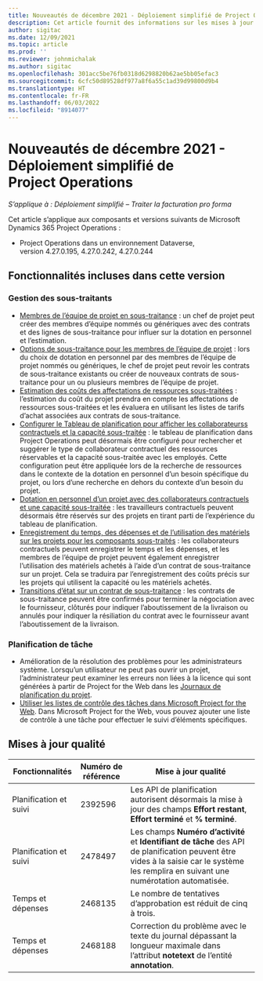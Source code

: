 ```yaml
---
title: Nouveautés de décembre 2021 - Déploiement simplifié de Project Operations
description: Cet article fournit des informations sur les mises à jour de qualité disponibles dans la version de décembre 2021 du déploiement simplifié de Project Operations.
author: sigitac
ms.date: 12/09/2021
ms.topic: article
ms.prod: ''
ms.reviewer: johnmichalak
ms.author: sigitac
ms.openlocfilehash: 301acc5be76fb0318d6298820b62ae5bb05efac3
ms.sourcegitcommit: 6cfc50d89528df977a8f6a55c1ad39d99800d9b4
ms.translationtype: HT
ms.contentlocale: fr-FR
ms.lasthandoff: 06/03/2022
ms.locfileid: "8914077"
---
```

# <a name="whats-new-december-2021---project-operations-lite-deployment"></a>Nouveautés de décembre 2021 - Déploiement simplifié de Project Operations

_S’applique à : Déploiement simplifié – Traiter la facturation pro forma_

Cet article s’applique aux composants et versions suivants de Microsoft Dynamics 365 Project Operations :

- Project Operations dans un environnement Dataverse, version 4.27.0.195, 4.27.0.242, 4.27.0.244


## <a name="features-included-in-this-release"></a>Fonctionnalités incluses dans cette version

### <a name="subcontract-management"></a>Gestion des sous-traitants 

- [Membres de l’équipe de projet en sous-traitance](../subcontracting/subcontracting-project-team-members.md) : un chef de projet peut créer des membres d’équipe nommés ou génériques avec des contrats et des lignes de sous-traitance pour influer sur la dotation en personnel et l’estimation.
- [Options de sous-traitance pour les membres de l’équipe de projet](../subcontracting/subcon-options.md) : lors du choix de dotation en personnel par des membres de l’équipe de projet nommés ou génériques, le chef de projet peut revoir les contrats de sous-traitance existants ou créer de nouveaux contrats de sous-traitance pour un ou plusieurs membres de l’équipe de projet. 
- [Estimation des coûts des affectations de ressources sous-traitées](../subcontracting/costing-subcon-ra.md) : l’estimation du coût du projet prendra en compte les affectations de ressources sous-traitées et les évaluera en utilisant les listes de tarifs d’achat associées aux contrats de sous-traitance. 
- [Configurer le Tableau de planification pour afficher les collaborateurss contractuels et la capacité sous-traitée](../subcontracting/configure-sb-subcon.md) : le tableau de planification dans Project Operations peut désormais être configuré pour rechercher et suggérer le type de collaborateur contractuel des ressources réservables et la capacité sous-traitée avec les employés. Cette configuration peut être appliquée lors de la recherche de ressources dans le contexte de la dotation en personnel d’un besoin spécifique du projet, ou lors d’une recherche en dehors du contexte d’un besoin du projet.
- [Dotation en personnel d’un projet avec des collaborateurs contractuels et une capacité sous-traitée](../subcontracting/staffing-cw.md) : les travailleurs contractuels peuvent désormais être réservés sur des projets en tirant parti de l’expérience du tableau de planification.
- [Enregistrement du temps, des dépenses et de l’utilisation des matériels sur les projets pour les composants sous-traités](../subcontracting/recording-subcon-actuals.md) : les collaborateurs contractuels peuvent enregistrer le temps et les dépenses, et les membres de l’équipe de projet peuvent également enregistrer l’utilisation des matériels achetés à l’aide d’un contrat de sous-traitance sur un projet. Cela se traduira par l’enregistrement des coûts précis sur les projets qui utilisent la capacité ou les matériels achetés.
- [Transitions d’état sur un contrat de sous-traitance](../subcontracting/subcon-states.md) : les contrats de sous-traitance peuvent être confirmés pour terminer la négociation avec le fournisseur, clôturés pour indiquer l’aboutissement de la livraison ou annulés pour indiquer la résiliation du contrat avec le fournisseur avant l’aboutissement de la livraison.

### <a name="task-planning"></a>Planification de tâche
- Amélioration de la résolution des problèmes pour les administrateurs système. Lorsqu’un utilisateur ne peut pas ouvrir un projet, l’administrateur peut examiner les erreurs non liées à la licence qui sont générées à partir de Project for the Web dans les [Journaux de planification du projet](../../project-management/schedule-api-logs.md).
- [Utiliser les listes de contrôle des tâches dans Microsoft Project for the Web](https://support.microsoft.com/en-us/office/use-task-checklists-in-microsoft-project-for-the-web-c69bcf73-5c75-4ad3-9893-6d6f92360e9c). Dans Microsoft Project for the Web, vous pouvez ajouter une liste de contrôle à une tâche pour effectuer le suivi d’éléments spécifiques.

## <a name="quality-updates"></a>Mises à jour qualité

| **Fonctionnalités** | **Numéro de référence** | **Mise à jour qualité** |
| --- | --- | --- |
| Planification et suivi | 2392596 | Les API de planification autorisent désormais la mise à jour des champs **Effort restant**, **Effort terminé** et **% terminé**. |
| Planification et suivi | 2478497 | Les champs **Numéro d’activité** et **Identifiant de tâche** des API de planification peuvent être vides à la saisie car le système les remplira en suivant une numérotation automatisée.|
| Temps et dépenses | 2468135 | Le nombre de tentatives d’approbation est réduit de cinq à trois. |
| Temps et dépenses | 2468188 | Correction du problème avec le texte du journal dépassant la longueur maximale dans l’attribut **notetext** de l’entité **annotation**. |
